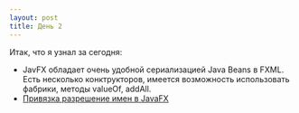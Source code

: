 ```yaml
---
layout: post
title: День 2
---
```


Итак, что я узнал за сегодня:

- JavFX обладает очень удобной сериализацией Java Beans в FXML. Есть несколько конктрукторов, имеется возможность использовать фабрики, методы valueOf, addAll.
- [Привязка разрешение имен в JavaFX](http://www.javadan.blog/resolution)
